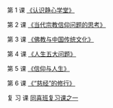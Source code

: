 第 1 课 [《认识静心学堂》](/同喜/第1单元信仰篇/01认识静心学堂)

第 2 课 [《当代宗教信仰问题的思考》](/同喜/第1单元信仰篇/02当代宗教信仰问题的思考)

第 3 课 [《佛教与中国传统文化》](/同喜/第1单元信仰篇/03佛教与中国传统文化)

第 4 课 [《人生五大问题》](/同喜/第1单元信仰篇/04人生五大问题)

第 5 课 [《信仰与人生》](/同喜/第1单元信仰篇/05信仰与人生)

第 6 课 [《“慈经”的修行》](/同喜/第1单元信仰篇/06慈经的修习)

复 习 课 [同喜班复习课之一](/同喜/第1单元信仰篇/同喜班复习课之一-辅助材料)